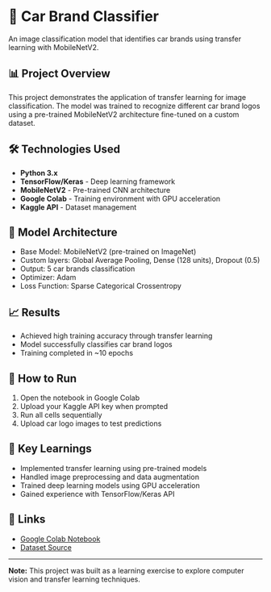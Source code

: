 # 🚗 Car Brand Classifier

An image classification model that identifies car brands using transfer learning with MobileNetV2.

## 📊 Project Overview

This project demonstrates the application of transfer learning for image classification. The model was trained to recognize different car brand logos using a pre-trained MobileNetV2 architecture fine-tuned on a custom dataset.

## 🛠️ Technologies Used

- **Python 3.x**
- **TensorFlow/Keras** - Deep learning framework
- **MobileNetV2** - Pre-trained CNN architecture
- **Google Colab** - Training environment with GPU acceleration
- **Kaggle API** - Dataset management

## 🎯 Model Architecture

- Base Model: MobileNetV2 (pre-trained on ImageNet)
- Custom layers: Global Average Pooling, Dense (128 units), Dropout (0.5)
- Output: 5 car brands classification
- Optimizer: Adam
- Loss Function: Sparse Categorical Crossentropy

## 📈 Results

- Achieved high training accuracy through transfer learning
- Model successfully classifies car brand logos
- Training completed in ~10 epochs

## 🚀 How to Run

1. Open the notebook in Google Colab
2. Upload your Kaggle API key when prompted
3. Run all cells sequentially
4. Upload car logo images to test predictions

## 📝 Key Learnings

- Implemented transfer learning using pre-trained models
- Handled image preprocessing and data augmentation
- Trained deep learning models using GPU acceleration
- Gained experience with TensorFlow/Keras API

## 🔗 Links

- [Google Colab Notebook](link-to-your-colab-if-you-share-it)
- [Dataset Source](https://www.kaggle.com/)

---

**Note:** This project was built as a learning exercise to explore computer vision and transfer learning techniques.
